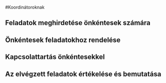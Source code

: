 #Koordinátoroknak

## Feladatok meghirdetése önkéntesek számára

## Önkéntesek feladatokhoz rendelése

## Kapcsolattartás önkéntesekkel

## Az elvégzett feladatok értékelése és bemutatása
